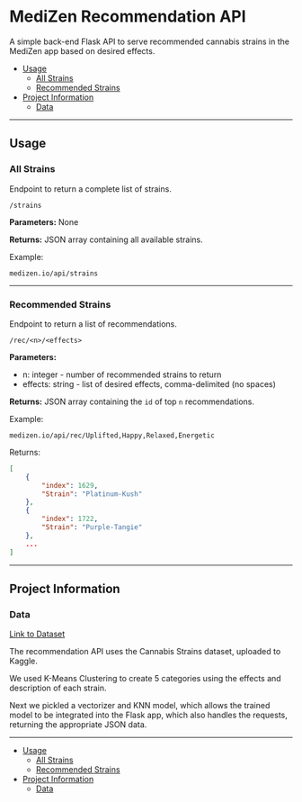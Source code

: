 # MediZen Recommendation API

A simple back-end Flask API to serve recommended cannabis strains in the MediZen app
based on desired effects.

- [Usage](#usage)
  - [All Strains](#all-strains)
  - [Recommended Strains](#recommended-strains)
- [Project Information](#project-information)
  - [Data](#data)

---

## Usage

### All Strains

Endpoint to return a complete list of strains.

    /strains

**Parameters:** None

**Returns:** JSON array containing all available strains.

Example:

    medizen.io/api/strains

---

### Recommended Strains

Endpoint to return a list of recommendations.

    /rec/<n>/<effects>

**Parameters:**

- n: integer - number of recommended strains to return
- effects: string - list of desired effects, comma-delimited (no spaces)

**Returns:** JSON array containing the `id` of top `n` recommendations.

Example:

    medizen.io/api/rec/Uplifted,Happy,Relaxed,Energetic

Returns:

```json
[
    {
        "index": 1629,
        "Strain": "Platinum-Kush"
    },
    {
        "index": 1722,
        "Strain": "Purple-Tangie"
    },
    ...
]
```

---

## Project Information

### Data

[Link to Dataset](https://www.kaggle.com/kingburrito666/cannabis-strains)

The recommendation API uses the Cannabis Strains dataset, uploaded to Kaggle.

We used K-Means Clustering to create 5 categories using the effects and description of
each strain.

Next we pickled a vectorizer and KNN model, which allows the trained model to be
integrated into the Flask app, which also handles the requests, returning the
appropriate JSON data.

---

- [Usage](#usage)
  - [All Strains](#all-strains)
  - [Recommended Strains](#recommended-strains)
- [Project Information](#project-information)
  - [Data](#data)
